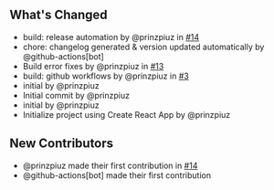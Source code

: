 ## What's Changed
* build: release automation by @prinzpiuz in [#14](https://github.com/prinzpiuz/looi/pull/14)
* chore: changelog generated & version updated automatically by @github-actions[bot]
* Build error fixes by @prinzpiuz in [#13](https://github.com/prinzpiuz/looi/pull/13)
* build: github workflows by @prinzpiuz in [#3](https://github.com/prinzpiuz/looi/pull/3)
* initial by @prinzpiuz
* Initial commit by @prinzpiuz
* initial by @prinzpiuz
* Initialize project using Create React App by @prinzpiuz

## New Contributors
* @prinzpiuz made their first contribution in [#14](https://github.com/prinzpiuz/looi/pull/14)
* @github-actions[bot] made their first contribution

<!-- generated by git-cliff -->
